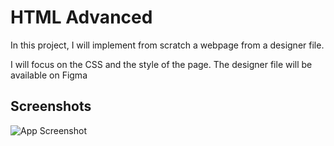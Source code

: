
# HTML Advanced

In this project, I will implement from scratch a webpage from a designer file.

I will focus on the CSS and the style of the page. The designer file will be available on Figma

## Screenshots

![App Screenshot](https://drive.google.com/file/d/1PEmAmucYtb9St8BK6XNH_jIJ2SoRZ2s9/view?usp=drive_link)

